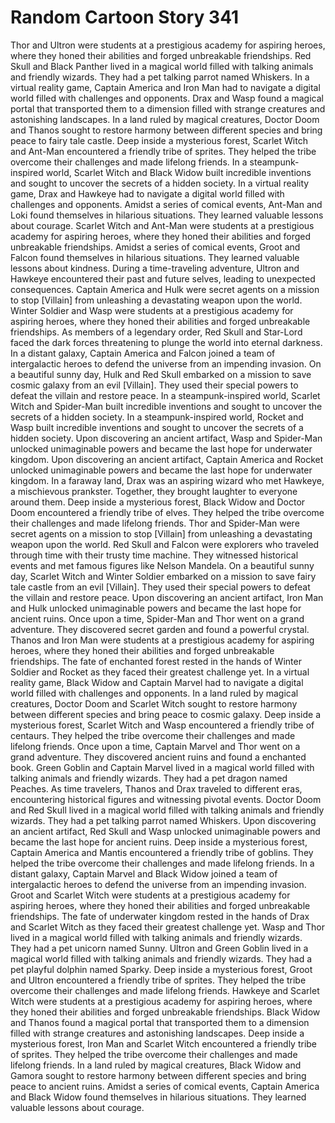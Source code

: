 # Random Cartoon Story 341

Thor and Ultron were students at a prestigious academy for aspiring heroes, where they honed their abilities and forged unbreakable friendships.
Red Skull and Black Panther lived in a magical world filled with talking animals and friendly wizards. They had a pet talking parrot named Whiskers.
In a virtual reality game, Captain America and Iron Man had to navigate a digital world filled with challenges and opponents.
Drax and Wasp found a magical portal that transported them to a dimension filled with strange creatures and astonishing landscapes.
In a land ruled by magical creatures, Doctor Doom and Thanos sought to restore harmony between different species and bring peace to fairy tale castle.
Deep inside a mysterious forest, Scarlet Witch and Ant-Man encountered a friendly tribe of sprites. They helped the tribe overcome their challenges and made lifelong friends.
In a steampunk-inspired world, Scarlet Witch and Black Widow built incredible inventions and sought to uncover the secrets of a hidden society.
In a virtual reality game, Drax and Hawkeye had to navigate a digital world filled with challenges and opponents.
Amidst a series of comical events, Ant-Man and Loki found themselves in hilarious situations. They learned valuable lessons about courage.
Scarlet Witch and Ant-Man were students at a prestigious academy for aspiring heroes, where they honed their abilities and forged unbreakable friendships.
Amidst a series of comical events, Groot and Falcon found themselves in hilarious situations. They learned valuable lessons about kindness.
During a time-traveling adventure, Ultron and Hawkeye encountered their past and future selves, leading to unexpected consequences.
Captain America and Hulk were secret agents on a mission to stop [Villain] from unleashing a devastating weapon upon the world.
Winter Soldier and Wasp were students at a prestigious academy for aspiring heroes, where they honed their abilities and forged unbreakable friendships.
As members of a legendary order, Red Skull and Star-Lord faced the dark forces threatening to plunge the world into eternal darkness.
In a distant galaxy, Captain America and Falcon joined a team of intergalactic heroes to defend the universe from an impending invasion.
On a beautiful sunny day, Hulk and Red Skull embarked on a mission to save cosmic galaxy from an evil [Villain]. They used their special powers to defeat the villain and restore peace.
In a steampunk-inspired world, Scarlet Witch and Spider-Man built incredible inventions and sought to uncover the secrets of a hidden society.
In a steampunk-inspired world, Rocket and Wasp built incredible inventions and sought to uncover the secrets of a hidden society.
Upon discovering an ancient artifact, Wasp and Spider-Man unlocked unimaginable powers and became the last hope for underwater kingdom.
Upon discovering an ancient artifact, Captain America and Rocket unlocked unimaginable powers and became the last hope for underwater kingdom.
In a faraway land, Drax was an aspiring wizard who met Hawkeye, a mischievous prankster. Together, they brought laughter to everyone around them.
Deep inside a mysterious forest, Black Widow and Doctor Doom encountered a friendly tribe of elves. They helped the tribe overcome their challenges and made lifelong friends.
Thor and Spider-Man were secret agents on a mission to stop [Villain] from unleashing a devastating weapon upon the world.
Red Skull and Falcon were explorers who traveled through time with their trusty time machine. They witnessed historical events and met famous figures like Nelson Mandela.
On a beautiful sunny day, Scarlet Witch and Winter Soldier embarked on a mission to save fairy tale castle from an evil [Villain]. They used their special powers to defeat the villain and restore peace.
Upon discovering an ancient artifact, Iron Man and Hulk unlocked unimaginable powers and became the last hope for ancient ruins.
Once upon a time, Spider-Man and Thor went on a grand adventure. They discovered secret garden and found a powerful crystal.
Thanos and Iron Man were students at a prestigious academy for aspiring heroes, where they honed their abilities and forged unbreakable friendships.
The fate of enchanted forest rested in the hands of Winter Soldier and Rocket as they faced their greatest challenge yet.
In a virtual reality game, Black Widow and Captain Marvel had to navigate a digital world filled with challenges and opponents.
In a land ruled by magical creatures, Doctor Doom and Scarlet Witch sought to restore harmony between different species and bring peace to cosmic galaxy.
Deep inside a mysterious forest, Scarlet Witch and Wasp encountered a friendly tribe of centaurs. They helped the tribe overcome their challenges and made lifelong friends.
Once upon a time, Captain Marvel and Thor went on a grand adventure. They discovered ancient ruins and found a enchanted book.
Green Goblin and Captain Marvel lived in a magical world filled with talking animals and friendly wizards. They had a pet dragon named Peaches.
As time travelers, Thanos and Drax traveled to different eras, encountering historical figures and witnessing pivotal events.
Doctor Doom and Red Skull lived in a magical world filled with talking animals and friendly wizards. They had a pet talking parrot named Whiskers.
Upon discovering an ancient artifact, Red Skull and Wasp unlocked unimaginable powers and became the last hope for ancient ruins.
Deep inside a mysterious forest, Captain America and Mantis encountered a friendly tribe of goblins. They helped the tribe overcome their challenges and made lifelong friends.
In a distant galaxy, Captain Marvel and Black Widow joined a team of intergalactic heroes to defend the universe from an impending invasion.
Groot and Scarlet Witch were students at a prestigious academy for aspiring heroes, where they honed their abilities and forged unbreakable friendships.
The fate of underwater kingdom rested in the hands of Drax and Scarlet Witch as they faced their greatest challenge yet.
Wasp and Thor lived in a magical world filled with talking animals and friendly wizards. They had a pet unicorn named Sunny.
Ultron and Green Goblin lived in a magical world filled with talking animals and friendly wizards. They had a pet playful dolphin named Sparky.
Deep inside a mysterious forest, Groot and Ultron encountered a friendly tribe of sprites. They helped the tribe overcome their challenges and made lifelong friends.
Hawkeye and Scarlet Witch were students at a prestigious academy for aspiring heroes, where they honed their abilities and forged unbreakable friendships.
Black Widow and Thanos found a magical portal that transported them to a dimension filled with strange creatures and astonishing landscapes.
Deep inside a mysterious forest, Iron Man and Scarlet Witch encountered a friendly tribe of sprites. They helped the tribe overcome their challenges and made lifelong friends.
In a land ruled by magical creatures, Black Widow and Gamora sought to restore harmony between different species and bring peace to ancient ruins.
Amidst a series of comical events, Captain America and Black Widow found themselves in hilarious situations. They learned valuable lessons about courage.